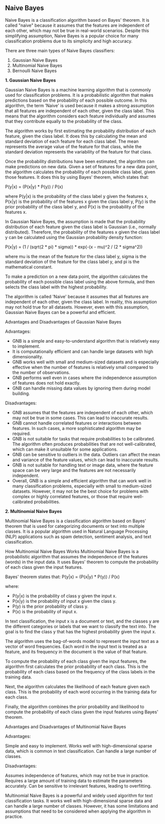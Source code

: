 ## Naive Bayes
Naive Bayes is a classification algorithm based on Bayes' theorem. It is called "naive" because it assumes that the features are independent of each other, which may not be true in real-world scenarios. Despite this simplifying assumption, Naive Bayes is a popular choice for many classification problems due to its simplicity and high accuracy.

There are three main types of Naive Bayes classifiers:

1. Gaussian Naive Bayes
2. Multinomial Naive Bayes
3. Bernoulli Naive Bayes


**1. Gaussian Naive Bayes**

Gaussian Naive Bayes is a machine learning algorithm that is commonly used for classification problems. It is a probabilistic algorithm that makes predictions based on the probability of each possible outcome. In this algorithm, the term 'Naive' is used because it makes a strong assumption that all features are independent of each other, given the class label. This means that the algorithm considers each feature individually and assumes that they contribute equally to the probability of the class.

The algorithm works by first estimating the probability distribution of each feature, given the class label. It does this by calculating the mean and standard deviation of each feature for each class label. The mean represents the average value of the feature for that class, while the standard deviation represents the variability of the feature for that class.

Once the probability distributions have been estimated, the algorithm can make predictions on new data. Given a set of features for a new data point, the algorithm calculates the probability of each possible class label, given those features. It does this by using Bayes' theorem, which states that:

P(y|x) = (P(x|y) * P(y)) / P(x)

where P(y|x) is the probability of the class label y given the features x, P(x|y) is the probability of the features x given the class label y, P(y) is the prior probability of the class label y, and P(x) is the probability of the features x.

In Gaussian Naive Bayes, the assumption is made that the probability distribution of each feature given the class label is Gaussian (i.e., normally distributed). Therefore, the probability of the features x given the class label y can be calculated using the Gaussian probability density function:

P(x|y) = (1 / (sqrt(2 * pi) * sigma)) * exp(-(x - mu)^2 / (2 * sigma^2))

where mu is the mean of the feature for the class label y, sigma is the standard deviation of the feature for the class label y, and pi is the mathematical constant.

To make a prediction on a new data point, the algorithm calculates the probability of each possible class label using the above formula, and then selects the class label with the highest probability.

The algorithm is called 'Naive' because it assumes that all features are independent of each other, given the class label. In reality, this assumption may not hold true for all datasets. However, even with this assumption, Gaussian Naive Bayes can be a powerful and efficient. 

Advantages and Disadvantages of Gaussian Naive Bayes

Advantages:

- GNB is a simple and easy-to-understand algorithm that is relatively easy to implement.
- It is computationally efficient and can handle large datasets with high dimensionality.
- GNB works well with small and medium-sized datasets and is especially effective when the number of features is relatively small compared to the number of observations.
- GNB performs well even in cases where the independence assumption of features does not hold exactly.
- GNB can handle missing data values by ignoring them during model building.

Disadvantages:

- GNB assumes that the features are independent of each other, which may not be true in some cases. This can lead to inaccurate results.
- GNB cannot handle correlated features or interactions between features. In such cases, a more sophisticated algorithm may be required.
- GNB is not suitable for tasks that require probabilities to be calibrated. The algorithm often produces probabilities that are not well-calibrated, which can make it unsuitable for some applications.
- GNB can be sensitive to outliers in the data. Outliers can affect the mean and variance of the feature values, which can lead to inaccurate results.
- GNB is not suitable for handling text or image data, where the feature space can be very large and the features are not necessarily independent.
- Overall, GNB is a simple and efficient algorithm that can work well in many classification problems, especially with small to medium-sized datasets. However, it may not be the best choice for problems with complex or highly correlated features, or those that require well-calibrated probabilities.

**2. Multinomial Naive Bayes**

Multinomial Naive Bayes is a classification algorithm based on Bayes' theorem that is used for categorizing documents or text into multiple classes. It is a popular algorithm used in Natural Language Processing (NLP) applications such as spam detection, sentiment analysis, and text classification.

How Multinomial Naive Bayes Works
Multinomial Naive Bayes is a probabilistic algorithm that assumes the independence of the features (words) in the input data. It uses Bayes' theorem to compute the probability of each class given the input features.

Bayes' theorem states that:
P(y|x) = (P(x|y) * P(y)) / P(x)

where:

- P(y|x) is the probability of class y given the input x.
- P(x|y) is the probability of input x given the class y.
- P(y) is the prior probability of class y.
- P(x) is the probability of input x.

In text classification, the input x is a document or text, and the classes y are the different categories or labels that we want to classify the text into. The goal is to find the class y that has the highest probability given the input x.

The algorithm uses the bag-of-words model to represent the input text as a vector of word frequencies. Each word in the input text is treated as a feature, and its frequency in the document is the value of that feature.

To compute the probability of each class given the input features, the algorithm first calculates the prior probability of each class. This is the probability of each class based on the frequency of the class labels in the training data.

Next, the algorithm calculates the likelihood of each feature given each class. This is the probability of each word occurring in the training data for each class.

Finally, the algorithm combines the prior probability and likelihood to compute the probability of each class given the input features using Bayes' theorem.

Advantages and Disadvantages of Multinomial Naive Bayes

Advantages:

Simple and easy to implement.
Works well with high-dimensional sparse data, which is common in text classification.
Can handle a large number of classes.

Disadvantages:

Assumes independence of features, which may not be true in practice.
Requires a large amount of training data to estimate the parameters accurately.
Can be sensitive to irrelevant features, leading to overfitting.

Multinomial Naive Bayes is a powerful and widely used algorithm for text classification tasks. It works well with high-dimensional sparse data and can handle a large number of classes. However, it has some limitations and assumptions that need to be considered when applying the algorithm in practice.
